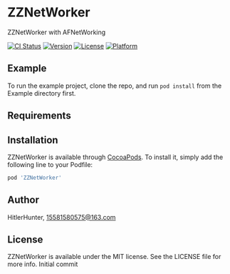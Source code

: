 # ZZNetWorker

ZZNetWorker  with AFNetWorking


[![CI Status](https://img.shields.io/travis/HitlerHunter/ZZNetWorker.svg?style=flat)](https://travis-ci.org/HitlerHunter/ZZNetWorker)
[![Version](https://img.shields.io/cocoapods/v/ZZNetWorker.svg?style=flat)](https://cocoapods.org/pods/ZZNetWorker)
[![License](https://img.shields.io/cocoapods/l/ZZNetWorker.svg?style=flat)](https://cocoapods.org/pods/ZZNetWorker)
[![Platform](https://img.shields.io/cocoapods/p/ZZNetWorker.svg?style=flat)](https://cocoapods.org/pods/ZZNetWorker)

## Example

To run the example project, clone the repo, and run `pod install` from the Example directory first.

## Requirements

## Installation

ZZNetWorker is available through [CocoaPods](https://cocoapods.org). To install
it, simply add the following line to your Podfile:

```ruby
pod 'ZZNetWorker'
```

## Author

HitlerHunter, 15581580575@163.com

## License

ZZNetWorker is available under the MIT license. See the LICENSE file for more info.
Initial commit
